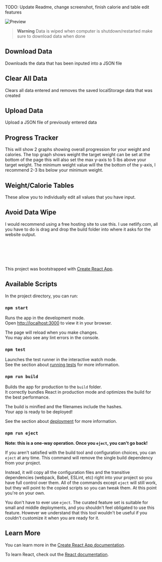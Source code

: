 TODO: Update Readme, change screenshot, finish calorie and table edit features

![Preview](https://github.com/bmicham/React-Weight-Tracker/assets/60907784/c3657f59-b6a5-424a-9422-dbc22aa590c0)


> **Warning**
Data is wiped when computer is shutdown/restarted make sure to download data when done

## Download Data
Downloads the data that has been inputed into a JSON file

## Clear All Data
Clears all data entered and removes the saved localStorage data that was created

## Upload Data
Upload a JSON file of previously entered data

## Progress Tracker
This will show 2 graphs showing overall progression for your weight and calories. The top graph shows weight the target weight can be set at the bottom of the page this will also set the max y-axis to 5 lbs above your target weight.
The minimum weight value will the the bottom of the y-axis, I recommend 2-3 lbs below your minimum weight. 

## Weight/Calorie Tables
These allow you to individually edit all values that you have input. 

## Avoid Data Wipe
I would recommend using a free hosting site to use this. I use netlify.com, all you have to do is drag and drop the build folder into where it asks for the website output.

<br/><br/>
<br/><br/>

This project was bootstrapped with [Create React App](https://github.com/facebook/create-react-app).

## Available Scripts

In the project directory, you can run:

### `npm start`

Runs the app in the development mode.\
Open [http://localhost:3000](http://localhost:3000) to view it in your browser.

The page will reload when you make changes.\
You may also see any lint errors in the console.

### `npm test`

Launches the test runner in the interactive watch mode.\
See the section about [running tests](https://facebook.github.io/create-react-app/docs/running-tests) for more information.

### `npm run build`

Builds the app for production to the `build` folder.\
It correctly bundles React in production mode and optimizes the build for the best performance.

The build is minified and the filenames include the hashes.\
Your app is ready to be deployed!

See the section about [deployment](https://facebook.github.io/create-react-app/docs/deployment) for more information.

### `npm run eject`

**Note: this is a one-way operation. Once you `eject`, you can't go back!**

If you aren't satisfied with the build tool and configuration choices, you can `eject` at any time. This command will remove the single build dependency from your project.

Instead, it will copy all the configuration files and the transitive dependencies (webpack, Babel, ESLint, etc) right into your project so you have full control over them. All of the commands except `eject` will still work, but they will point to the copied scripts so you can tweak them. At this point you're on your own.

You don't have to ever use `eject`. The curated feature set is suitable for small and middle deployments, and you shouldn't feel obligated to use this feature. However we understand that this tool wouldn't be useful if you couldn't customize it when you are ready for it.

## Learn More

You can learn more in the [Create React App documentation](https://facebook.github.io/create-react-app/docs/getting-started).

To learn React, check out the [React documentation](https://reactjs.org/).
